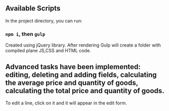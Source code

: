 ## Available Scripts

In the project directory, you can run:
### `npm i`, then `gulp`

Created using jQuery library.
After rendering Gulp will create a folder with compiled plane JS,CSS and HTML code.


## Advanced  tasks have been implemented: editing, deleting and adding fields, calculating the average price and quantity of goods, calculating the total price and quantity of goods.
 To edit a line, click on it and it will appear in the edit form.
